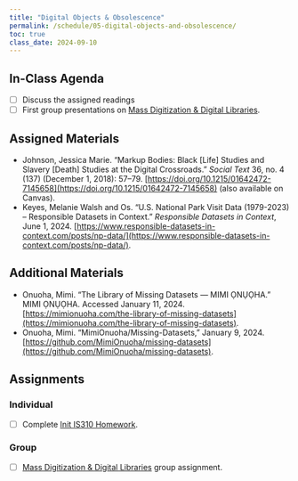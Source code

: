 ```yaml
---
title: "Digital Objects & Obsolescence"
permalink: /schedule/05-digital-objects-and-obsolescence/
toc: true
class_date: 2024-09-10
---
```


## In-Class Agenda

- [ ] Discuss the assigned readings
- [ ] First group presentations on [Mass Digitization & Digital Libraries]({{site.baseurl}}/collecting-digitizing-culture).

## Assigned Materials

- Johnson, Jessica Marie. “Markup Bodies: Black [Life] Studies and Slavery [Death] Studies at the Digital Crossroads.” *Social Text* 36, no. 4 (137) (December 1, 2018): 57–79. [https://doi.org/10.1215/01642472-7145658](https://doi.org/10.1215/01642472-7145658) (also available on Canvas).
- Keyes, Melanie Walsh and Os. “U.S. National Park Visit Data (1979-2023) – Responsible Datasets in Context.” *Responsible Datasets in Context*, June 1, 2024. [https://www.responsible-datasets-in-context.com/posts/np-data/](https://www.responsible-datasets-in-context.com/posts/np-data/).

## Additional Materials

- Onuoha, Mimi. “The Library of Missing Datasets — MIMI ỌNỤỌHA.” MIMI   ỌNỤỌHA. Accessed January 11, 2024. [https://mimionuoha.com/the-library-of-missing-datasets](https://mimionuoha.com/the-library-of-missing-datasets).
- Onuoha, Mimi. “MimiOnuoha/Missing-Datasets,” January 9, 2024. [https://github.com/MimiOnuoha/missing-datasets](https://github.com/MimiOnuoha/missing-datasets).

## Assignments

### Individual

- [ ] Complete [Init IS310 Homework]({{site.baseurl}}/materials/introducing-humanities-computing/03-intro-versioning-git/#homework-init-is310).

### Group

- [ ] [Mass Digitization & Digital Libraries]({{site.baseurl}}/collecting-digitizing-culture) group assignment.
